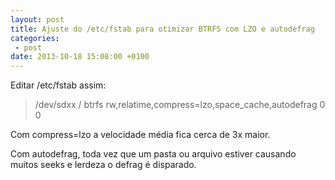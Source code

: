 ```yaml
---
layout: post
title: Ajuste do /etc/fstab para otimizar BTRFS com LZO e autodefrag
categories:
 - post
date: 2013-10-18 15:08:00 +0100
---
```


Editar /etc/fstab assim:  

<blockquote class="tr_bq">
/dev/sdxx / btrfs rw,relatime,compress=lzo,space_cache,autodefrag 0 0</blockquote>

Com compress=lzo a velocidade média fica cerca de 3x maior.  

  

Com autodefrag, toda vez que um pasta ou arquivo estiver causando muitos seeks e lerdeza o defrag é disparado.